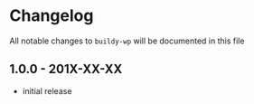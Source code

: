 # Changelog

All notable changes to `buildy-wp` will be documented in this file

## 1.0.0 - 201X-XX-XX

- initial release
